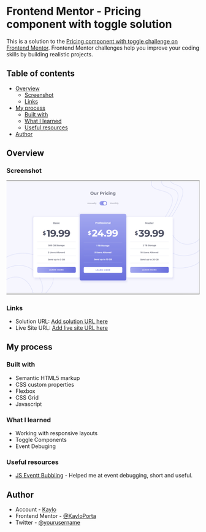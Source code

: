 # Frontend Mentor - Pricing component with toggle solution

This is a solution to the [Pricing component with toggle challenge on Frontend Mentor](https://www.frontendmentor.io/challenges/pricing-component-with-toggle-8vPwRMIC). Frontend Mentor challenges help you improve your coding skills by building realistic projects. 

## Table of contents

- [Overview](#overview)
  - [Screenshot](#screenshot)
  - [Links](#links)
- [My process](#my-process)
  - [Built with](#built-with)
  - [What I learned](#what-i-learned)
  - [Useful resources](#useful-resources)
- [Author](#author)



## Overview

### Screenshot

![](./images/screenshot.png)

### Links

- Solution URL: [Add solution URL here](https://your-solution-url.com)
- Live Site URL: [Add live site URL here](https://kayloportal.github.io/Front-End-Mentor-Challenges/projects/junior/pricing-component-with-toggle/)

## My process

### Built with

- Semantic HTML5 markup
- CSS custom properties
- Flexbox
- CSS Grid
- Javascript

### What I learned

- Working with responsive layouts
- Toggle Components
- Event Debuging

### Useful resources

- [JS Eventt Bubbling](https://dev.to/0shuvo0/event-bubbling-capturing-and-how-to-prevent-them-9n5) - Helped me at event debugging, short and useful.

## Author

- Account - [Kaylo](https://github.com/KayloPortal)
- Frontend Mentor - [@KayloPorta](https://www.frontendmentor.io/profile/KayloPortal)
- Twitter - [@yourusername](https://www.twitter.com/yourusername)
